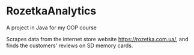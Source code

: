# RozetkaAnalytics
A project in Java for my OOP course

Scrapes data from the internet store website https://rozetka.com.ua/, and finds the customers' reviews on SD memory cards.
